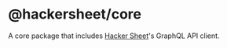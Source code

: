 # @hackersheet/core

A core package that includes [Hacker Sheet](https://hackersheet.com)'s GraphQL API client.

